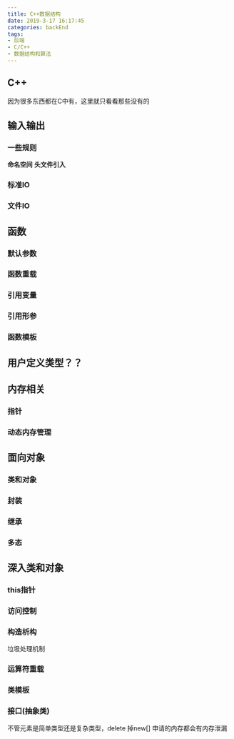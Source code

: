```yaml
---
title: C++数据结构
date: 2019-3-17 16:17:45
categories: backEnd
tags:
- 后端
- C/C++
- 数据结构和算法
---
```

## C++
因为很多东西都在C中有，这里就只看看那些没有的
## 输入输出
### 一些规则
<strong>命名空间</strong>
<strong>头文件引入</strong>
### 标准IO
### 文件IO
## 函数
### 默认参数
### 函数重载
### 引用变量
### 引用形参
### 函数模板
## 用户定义类型？？
## 内存相关
### 指针
### 动态内存管理
## 面向对象
### 类和对象
### 封装
### 继承
### 多态

## 深入类和对象
### this指针
### 访问控制
### 构造析构
垃圾处理机制
### 运算符重载
### 类模板
### 接口(抽象类)    
不管元素是简单类型还是复杂类型，delete 掉new[] 申请的内存都会有内存泄漏